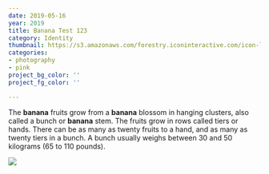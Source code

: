 ```yaml
---
date: 2019-05-16
year: 2019
title: Banana Test 123
category: Identity
thumbnail: https://s3.amazonaws.com/forestry.iconinteractive.com/icon-logo.png
categories:
- photography
- pink
project_bg_color: ''
project_fg_color: ''

---
```

The **banana** fruits grow from a **banana** blossom in hanging clusters, also called a bunch or **banana** stem. The fruits grow in rows called tiers or hands. There can be as many as twenty fruits to a hand, and as many as twenty tiers in a bunch. A bunch usually weighs between 30 and 50 kilograms (65 to 110 pounds).

![](/icon-logo.png)